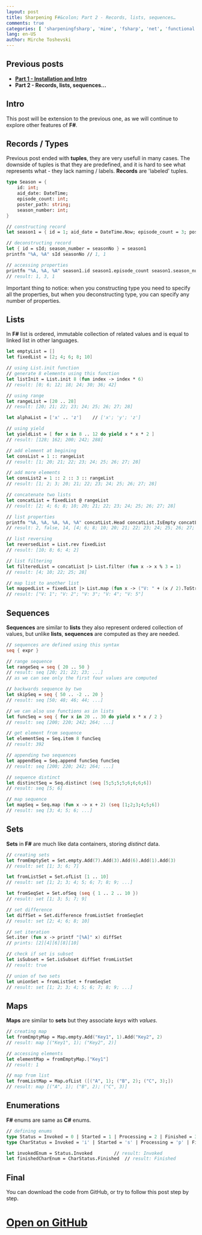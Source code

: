 ```yaml
---
layout: post
title: Sharpening F#&colon; Part 2 - Records, lists, sequences…
comments: true
categories: [ 'sharpeningfsharp', 'mine', 'fsharp', 'net', 'functional', 'intro' ]
lang: en-US
author: Mirche Toshevski
---
```


## Previous posts
* [**Part 1 - Installation and Intro**](https://neemesis.github.io/blog/2017/12/17/sharpening-fsharp-part1/)
* **Part 2 - Records, lists, sequences…**

## Intro 
This post will be extension to the previous one, as we will continue to explore other features of **F#**.

## Records / Types
Previous post ended with **tuples**, they are very usefull in many cases. The downside of tuples is that they are predefined, and it is hard to see what represents what - they lack naming / labels. **Records** are 'labeled' tuples.
```fsharp
type Season = {
    id: int;
    aid_date: DateTime;
    episode_count: int;
    poster_path: string;
    season_number: int;
}

// constructing record
let season1 = { id = 1; aid_date = DateTime.Now; episode_count = 3; poster_path = "some/url"; season_number = 1 }

// deconstructing record
let { id = sId; season_number = seasonNo } = season1
printfn "%A, %A" sId seasonNo // 1, 1

// accessing properties
printfn "%A, %A, %A" season1.id season1.episode_count season1.season_number
// result: 1, 3, 1
```
Important thing to notice: when you constructing type you need to specify all the properties, but when you deconstructing type, you can specify any number of properties.

## Lists
In **F#** list is ordered, immutable collection of related values and is equal to linked list in other languages.
```fsharp
let emptyList = []
let fixedList = [2; 4; 6; 8; 10]

// using List.init function
// generate 8 elements using this function
let listInit = List.init 8 (fun index -> index * 6)
// result: [0; 6; 12; 18; 24; 30; 36; 42]

// using range
let rangeList = [20 .. 28]
// result: [20; 21; 22; 23; 24; 25; 26; 27; 28]

let alphaList = ['x' .. 'z']	// ['x'; 'y'; 'z']

// using yield
let yieldList = [ for x in 8 .. 12 do yield x * x * 2 ]
// result: [128; 162; 200; 242; 288]

// add element at begining 
let consList = 1 :: rangeList
// result: [1; 20; 21; 22; 23; 24; 25; 26; 27; 28]

// add more elements
let consList2 = 1 :: 2 :: 3 :: rangeList
// result: [1; 2; 3; 20; 21; 22; 23; 24; 25; 26; 27; 28]

// concatenate two lists
let concatList = fixedList @ rangeList
// result: [2; 4; 6; 8; 10; 20; 21; 22; 23; 24; 25; 26; 27; 28]

// list properties
printfn "%A, %A, %A, %A, %A" concatList.Head concatList.IsEmpty concatList.Length concatList.Tail (concatList.Item 3)
// result: 2, false, 14, [4; 6; 8; 10; 20; 21; 22; 23; 24; 25; 26; 27; 28], 8

// list reversing
let reversedList = List.rev fixedList
// result: [10; 8; 6; 4; 2]

// list filtering
let filteredList = concatList |> List.filter (fun x -> x % 3 = 1)
// result: [4; 10; 22; 25; 28]

// map list to another list
let mappedList = fixedList |> List.map (fun x -> ("V: " + (x / 2).ToString()))
// result: ["V: 1"; "V: 2"; "V: 3"; "V: 4"; "V: 5"]
```

## Sequences
**Sequences** are similar to **lists** they also represent ordered collection of values, but unlike **lists**, **sequences** are computed as they are needed.
```fsharp
// sequences are defined using this syntax
seq { expr }

// range sequence
let rangeSeq = seq { 20 .. 50 }
// result: seq [20; 21; 22; 23; ...]
// as we can see only the first four values are computed

// backwards sequence by two
let skipSeq = seq { 50 .. -2 .. 20 }
// result: seq [50; 48; 46; 44; ...]

// we can also use functions as in lists
let funcSeq = seq { for x in 20 .. 30 do yield x * x / 2 }
// result: seq [200; 220; 242; 264; ...]

// get element from sequence
let elementSeq = Seq.item 8 funcSeq
// result: 392

// appending two sequences
let appendSeq = Seq.append funcSeq funcSeq
// result: seq [200; 220; 242; 264; ...]

// sequence distinct
let distinctSeq = Seq.distinct (seq [5;5;5;5;6;6;6;6])
// result: seq [5; 6]

// map sequence
let mapSeq = Seq.map (fun x -> x + 2) (seq [1;2;3;4;5;6])
// result: seq [3; 4; 5; 6; ...]
```

## Sets
**Sets** in **F#** are much like data containers, storing *distinct* data.
```fsharp
// creating sets
let fromEmptySet = Set.empty.Add(7).Add(3).Add(6).Add(1).Add(3)
// result: set [1; 3; 6; 7]

let fromListSet = Set.ofList [1 .. 10]
// result: set [1; 2; 3; 4; 5; 6; 7; 8; 9; ...]

let fromSeqSet = Set.ofSeq (seq { 1 .. 2 .. 10 })
// result: set [1; 3; 5; 7; 9]

// set difference
let diffSet = Set.difference fromListSet fromSeqSet
// result: set [2; 4; 6; 8; 10]

// set iteration
Set.iter (fun x -> printf "[%A]" x) diffSet
// prints: [2][4][6][8][10]

// check if set is subset
let isSubset = Set.isSubset diffSet fromListSet
// result: true

// union of two sets
let unionSet = fromListSet + fromSeqSet
// result: set [1; 2; 3; 4; 5; 6; 7; 8; 9; ...]
```

## Maps
**Maps** are similar to **sets** but they associate *keys* with *values*.
```fsharp
// creating map
let fromEmptyMap = Map.empty.Add("Key1", 1).Add("Key2", 2)
// result: map [("Key1", 1); ("Key2", 2)]

// accessing elements
let elementMap = fromEmptyMap.["Key1"]
// result: 1

// map from list
let fromListMap = Map.ofList ([("A", 1); ("B", 2); ("C", 3);])
// result: map [("A", 1); ("B", 2); ("C", 3)]
```

## Enumerations
**F#** enums are same as **C#** enums.
```fsharp
// defining enums
type Status = Invoked = 0 | Started = 1 | Processing = 2 | Finished = 3
type CharStatus = Invoked = 'i' | Started = 's' | Processing = 'p' | Finished = 'f'

let invokedEnum = Status.Invoked		// result: Invoked
let finishedCharEnum = CharStatus.Finished	// result: Finished
```

## Final
You can download the code from GitHub, or try to follow this post step by step.

# [Open on GitHub](https://github.com/neemesis/SharpeningFSharp/tree/master/Part2)